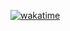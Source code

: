 [![wakatime](https://wakatime.com/badge/user/018b9a98-62ec-4367-ac4b-ebf7d7e3638e/project/018d82f3-826b-47d0-998d-9d27d709a1e7.svg)](https://wakatime.com/badge/user/018b9a98-62ec-4367-ac4b-ebf7d7e3638e/project/018d82f3-826b-47d0-998d-9d27d709a1e7)

